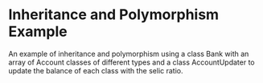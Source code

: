 # Inheritance and Polymorphism Example

An example of inheritance and polymorphism using a class Bank with an array of Account classes of different types and a class AccountUpdater to update the balance of each class with the selic ratio.

